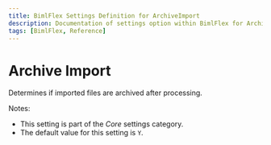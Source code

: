 ```yaml
---
title: BimlFlex Settings Definition for ArchiveImport
description: Documentation of settings option within BimlFlex for ArchiveImport
tags: [BimlFlex, Reference]
---
```


# Archive Import

Determines if imported files are archived after processing.

Notes:

* This setting is part of the *Core* settings category.
* The default value for this setting is `Y`.
